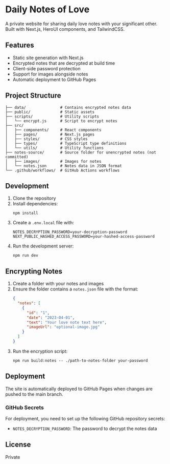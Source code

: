 # Daily Notes of Love

A private website for sharing daily love notes with your significant other. Built with Next.js, HeroUI components, and TailwindCSS.

## Features

- Static site generation with Next.js
- Encrypted notes that are decrypted at build time
- Client-side password protection
- Support for images alongside notes
- Automatic deployment to GitHub Pages

## Project Structure

```
├── data/               # Contains encrypted notes data
├── public/             # Static assets
├── scripts/            # Utility scripts
│   └── encrypt.js      # Script to encrypt notes
├── src/
│   ├── components/     # React components
│   ├── pages/          # Next.js pages
│   ├── styles/         # CSS styles
│   ├── types/          # TypeScript type definitions
│   └── utils/          # Utility functions
├── notes-source/       # Source folder for unencrypted notes (not committed)
│   ├── images/         # Images for notes
│   └── notes.json      # Notes data in JSON format
└── .github/workflows/  # GitHub Actions workflows
```

## Development

1. Clone the repository
2. Install dependencies:
   ```
   npm install
   ```
3. Create a `.env.local` file with:
   ```
   NOTES_DECRYPTION_PASSWORD=your-decryption-password
   NEXT_PUBLIC_HASHED_ACCESS_PASSWORD=your-hashed-access-password
   ```
4. Run the development server:
   ```
   npm run dev
   ```

## Encrypting Notes

1. Create a folder with your notes and images
2. Ensure the folder contains a `notes.json` file with the format:
   ```json
   {
     "notes": [
       {
         "id": "1",
         "date": "2023-04-01",
         "text": "Your love note text here",
         "imageUrl": "optional-image.jpg"
       }
     ]
   }
   ```
3. Run the encryption script:
   ```
   npm run build:notes -- ./path-to-notes-folder your-password
   ```

## Deployment

The site is automatically deployed to GitHub Pages when changes are pushed to the main branch.

### GitHub Secrets

For deployment, you need to set up the following GitHub repository secrets:

- `NOTES_DECRYPTION_PASSWORD`: The password to decrypt the notes data

## License

Private
